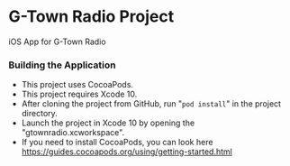 
# G-Town Radio Project
iOS App for G-Town Radio

### Building the Application

- This project uses CocoaPods.
- This project requires Xcode 10.
- After cloning the project from GitHub, run "`pod install`" in the project directory.
- Launch the project in Xcode 10 by opening the "gtownradio.xcworkspace".
- If you need to install CocoaPods, you can look here https://guides.cocoapods.org/using/getting-started.html

